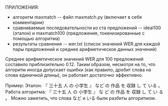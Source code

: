 

ПРИЛОЖЕНИЯ:
- алгоритм maxmatch -- файл maxmatch.py (включает в себя комментарии)
- сравниваемые последовательности из ста предложений -- ideal100 (эталон) и maxmatch100 (предложения, токенизированные с помощью алгоритма)
- результаты сравнения -- wer.txt (список значений WER для каждой пары предложений и среднее арифметическое данных значений)

Среднее арифметическое значений WER для 100 предложений составило приблизительно 0.12. Таким образом, несмотря на то, что алгоритм иногда допускает ошибки (как правило, дробит слова на слова единичной длины), он работает достаточно эффективно.

Пример:
Эталон: 『 三十五 人 の 小学生 』 など の 作品 を 収録 し て いる 。
Работа алгоритма: 『 三十五 人 の 小学生 』 な ど の 作品 を 収録 し て い る 。
Можно заметить, что слова など и いる были разбиты алгоритмом. 